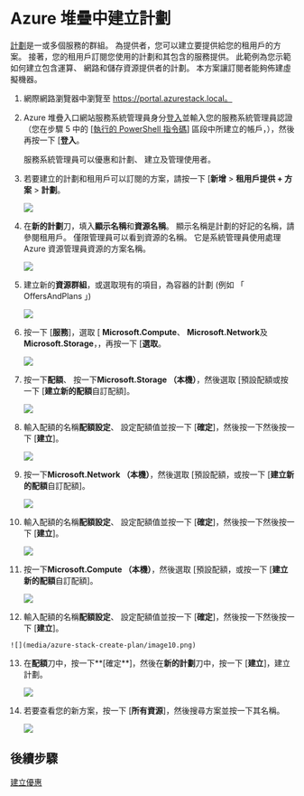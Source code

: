 <properties
    pageTitle="建立計劃中 Azure 堆疊 |Microsoft Azure"
    description="服務管理員，建立可讓訂閱者佈建虛擬機器的計劃。"
    services="azure-stack"
    documentationCenter=""
    authors="ErikjeMS"
    manager="byronr"
    editor=""/>

<tags
    ms.service="azure-stack"
    ms.workload="na"
    ms.tgt_pltfrm="na"
    ms.devlang="na"
    ms.topic="get-started-article"
    ms.date="09/26/2016"
    ms.author="erikje"/>

# <a name="create-a-plan-in-azure-stack"></a>Azure 堆疊中建立計劃

[計劃](azure-stack-key-features.md#services-plans-offers-and-subscriptions)是一或多個服務的群組。 為提供者，您可以建立要提供給您的租用戶的方案。 接著，您的租用戶訂閱您使用的計劃和其包含的服務提供。 此範例為您示範如何建立包含運算、 網路和儲存資源提供者的計劃。 本方案讓訂閱者能夠佈建虛擬機器。

1.  網際網路瀏覽器中瀏覽至 https://portal.azurestack.local。

2.  Azure 堆疊入口網站服務系統管理員身分[登入](azure-stack-connect-azure-stack.md#log-in-as-a-service-administrator)並輸入您的服務系統管理員認證 （您在步驟 5 中的 [[執行的 PowerShell 指令碼](azure-stack-run-powershell-script.md)] 區段中所建立的帳戶，），然後再按一下 [**登入**。

    服務系統管理員可以優惠和計劃、 建立及管理使用者。

3.  若要建立的計劃和租用戶可以訂閱的方案，請按一下 [**新增** > **租用戶提供 + 方案** > **計劃**。

    ![](media/azure-stack-create-plan/image01.png)

4.  在**新的計劃**刀，填入**顯示名稱**和**資源名稱**。 顯示名稱是計劃的好記的名稱，請參閱租用戶。 僅限管理員可以看到資源的名稱。 它是系統管理員使用處理 Azure 資源管理員資源的方案名稱。

    ![](media/azure-stack-create-plan/image02.png)

5.  建立新的**資源群組**，或選取現有的項目，為容器的計劃 (例如 「 OffersAndPlans 」)

    ![](media/azure-stack-create-plan/image02a.png)

6.  按一下 [**服務**]，選取 [ **Microsoft.Compute**、 **Microsoft.Network**及**Microsoft.Storage**，，再按一下 [**選取**。

    ![](media/azure-stack-create-plan/image03.png)

7.  按一下**配額**、 按一下**Microsoft.Storage （本機）**，然後選取 [預設配額或按一下 [**建立新的配額**自訂配額]。

    ![](media/azure-stack-create-plan/image04.png)

8.  輸入配額的名稱**配額設定**、 設定配額值並按一下 [**確定**]，然後按一下然後按一下 [**建立**]。

    ![](media/azure-stack-create-plan/image06.png)

9. 按一下**Microsoft.Network （本機）**，然後選取 [預設配額，或按一下 [**建立新的配額**自訂配額]。

    ![](media/azure-stack-create-plan/image07.png)

10. 輸入配額的名稱**配額設定**、 設定配額值並按一下 [**確定**]，然後按一下然後按一下 [**建立**]。

    ![](media/azure-stack-create-plan/image08.png)

11. 按一下**Microsoft.Compute （本機）**，然後選取 [預設配額，或按一下 [**建立新的配額**自訂配額]。

    ![](media/azure-stack-create-plan/image09.png)

12.  輸入配額的名稱**配額設定**、 設定配額值並按一下 [**確定**]，然後按一下然後按一下 [**建立**]。

    ![](media/azure-stack-create-plan/image10.png)

13. 在**配額**刀中，按一下**[確定**]，然後在**新的計劃**刀中，按一下 [**建立**]，建立計劃。

    ![](media/azure-stack-create-plan/image11.png)

14. 若要查看您的新方案，按一下 [**所有資源**]，然後搜尋方案並按一下其名稱。

    ![](media/azure-stack-create-plan/image12.png)

## <a name="next-steps"></a>後續步驟

[建立優惠](azure-stack-create-offer.md)
